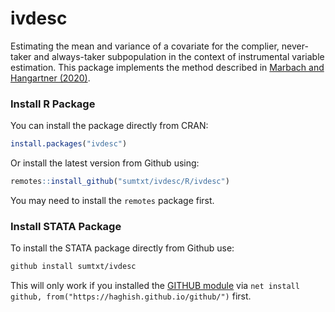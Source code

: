 # ivdesc

Estimating the mean and variance of a covariate for the complier, never-taker and always-taker subpopulation in the context of instrumental variable estimation. This package implements the method described in [Marbach and Hangartner (2020)](https://doi.org/10.1017/pan.2019.48). 


### Install R Package 

You can install the package directly from CRAN: 

```R
install.packages("ivdesc")
```

Or install the latest version from Github using:  

```R
remotes::install_github("sumtxt/ivdesc/R/ivdesc")
```

You may need to install the `remotes` package first. 


### Install STATA Package

To install the STATA package directly from Github use:

```STATA
github install sumtxt/ivdesc
```

This will only work if you installed the [GITHUB module](https://github.com/haghish/github) via `net install github, from("https://haghish.github.io/github/")` first. 
